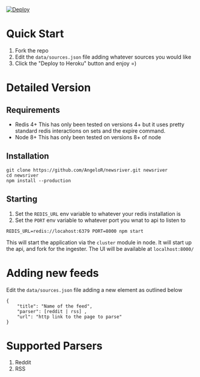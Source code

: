 <a href="https://heroku.com/deploy?template=https://github.com/angelor/newsriver/tree/master" target="_blank">
    <img src="https://www.herokucdn.com/deploy/button.svg" alt="Deploy">
</a>

# Quick Start
1. Fork the repo
2. Edit the `data/sources.json` file adding whatever sources you would like
3. Click the "Deploy to Heroku" button and enjoy =)

# Detailed Version

## Requirements
- Redis 4+ This has only been tested on versions 4+ but it uses pretty standard 
redis interactions on sets and the expire command.
- Node 8+ This has only been tested on versions 8+ of node

## Installation
```
git clone https://github.com/AngeloR/newsriver.git newsriver
cd newsriver
npm install --production
```

## Starting
1. Set the `REDIS_URL` env variable to whatever your redis installation is
2. Set the `PORT` env variable to whatever port you wnat to api to listen to

```
REDIS_URL=redis://locahost:6379 PORT=8000 npm start
```

This will start the application via the `cluster` module in node. It will 
start up the api, and fork for the ingester. The UI will be available at 
`localhost:8000/`

# Adding new feeds
Edit the `data/sources.json` file adding a new element as outlined below

```
{
    "title": "Name of the feed",
    "parser": [reddit | rss] ,
    "url": "http link to the page to parse"
}
```

# Supported Parsers  
1. Reddit
2. RSS
